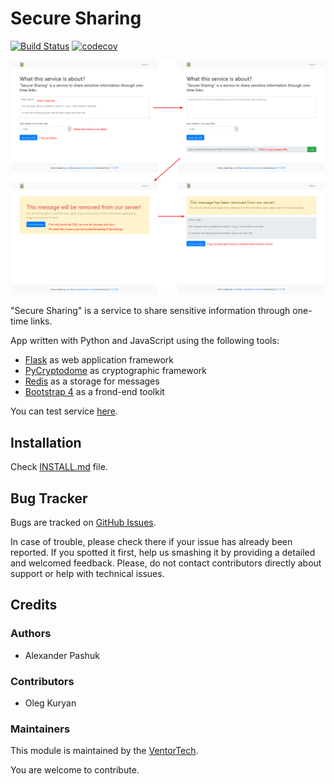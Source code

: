 # Secure Sharing

[![Build Status](https://travis-ci.com/ventor-tech/secure-sharing.svg?branch=experiments-with-travis-ci)](https://travis-ci.com/ventor-tech/secure-sharing)
[![codecov](https://codecov.io/gh/ventor-tech/secure-sharing/branch/experiments-with-travis-ci/graph/badge.svg)](https://codecov.io/gh/ventor-tech/secure-sharing)

<a href="/docs/images/screenshots.png"><img src="docs/images/screenshots.png"></a>

"Secure Sharing" is a service to share sensitive information through one-time links.

App written with Python and JavaScript using the following tools:
* [Flask](https://palletsprojects.com/p/flask/) as web application framework
* [PyCryptodome](https://pycryptodome.readthedocs.io/en/latest/index.html) as cryptographic framework
* [Redis](https://redis.io/) as a storage for messages
* [Bootstrap 4](https://getbootstrap.com/) as a frond-end toolkit

You can test service [here](https://share.ventor.tech).

## Installation

Check [INSTALL.md](INSTALL.md) file.

## Bug Tracker

Bugs are tracked on [GitHub Issues](https://github.com/ventor-tech/secure-sharing/issues).

In case of trouble, please check there if your issue has already been reported.
If you spotted it first, help us smashing it by providing a detailed and welcomed
feedback. Please, do not contact contributors directly about support or help
with technical issues.

## Credits

### Authors

* Alexander Pashuk

### Contributors

* Oleg Kuryan

### Maintainers

This module is maintained by the [VentorTech](https://ventor.tech).

You are welcome to contribute.
